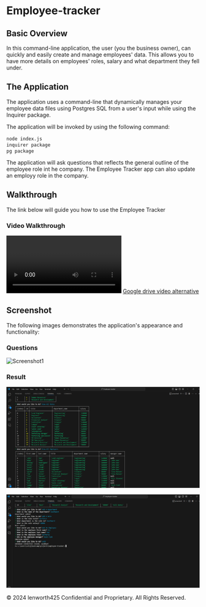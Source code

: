 # Employee-tracker

## Basic Overview
In this command-line application, the user (you the business owner), can quickly and easily create and manage employees' data. This allows you to have more details on employees' roles, salary and what department they fell under.

## The Application

The application uses a command-line that dynamically manages your employee data files using Postgres SQL from a user's input while using the Inquirer package. 

The application will be invoked by using the following command:

    node index.js
    inquirer package
    pg package

The application will ask questions that reflects the general outline of the employee role int he company. The Employee Tracker app can also update an employy role in the company. 

## Walkthrough

The link below will guide you how to use the Employee Tracker
### Video Walkthrough
![Video](./media/employeetracker.mp4)
[Google drive video alternative](https://drive.google.com/file/d/1fIkQOAf3vf_Td0NP1xGTi5nANIsNDalS/view?pli=1)

## Screenshot
The following images demonstrates the application's appearance and functionality:
### Questions
![Screenshot1](./media/Screenshot.png)

### Result
![Screenshot2](./media/Screenshot2.png)

![Screenshot2](./media/Screenshot3.png)

© 2024 lenworth425 Confidential and Proprietary. All Rights Reserved.